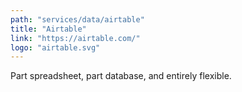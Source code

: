 ```yaml
---
path: "services/data/airtable"
title: "Airtable"
link: "https://airtable.com/"
logo: "airtable.svg"
---
```


Part spreadsheet, part database, and entirely flexible.
